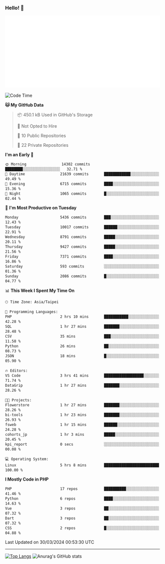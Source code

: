 ### Hello! 👋

![Metrics](/metrics.classic.svg)

<!--START_SECTION:waka-->
![Code Time](http://img.shields.io/badge/Code%20Time-1%2C270%20hrs%202%20mins-blue)

**🐱 My GitHub Data** 

> 📦 450.1 kB Used in GitHub's Storage 
 > 
> 🚫 Not Opted to Hire
 > 
> 📜 10 Public Repositories 
 > 
> 🔑 22 Private Repositories 
 > 
**I'm an Early 🐤** 

```text
🌞 Morning                14302 commits       ████████░░░░░░░░░░░░░░░░░   32.71 % 
🌆 Daytime                21639 commits       ████████████░░░░░░░░░░░░░   49.49 % 
🌃 Evening                6715 commits        ████░░░░░░░░░░░░░░░░░░░░░   15.36 % 
🌙 Night                  1065 commits        █░░░░░░░░░░░░░░░░░░░░░░░░   02.44 % 
```
📅 **I'm Most Productive on Tuesday** 

```text
Monday                   5436 commits        ███░░░░░░░░░░░░░░░░░░░░░░   12.43 % 
Tuesday                  10017 commits       ██████░░░░░░░░░░░░░░░░░░░   22.91 % 
Wednesday                8791 commits        █████░░░░░░░░░░░░░░░░░░░░   20.11 % 
Thursday                 9427 commits        █████░░░░░░░░░░░░░░░░░░░░   21.56 % 
Friday                   7371 commits        ████░░░░░░░░░░░░░░░░░░░░░   16.86 % 
Saturday                 593 commits         ░░░░░░░░░░░░░░░░░░░░░░░░░   01.36 % 
Sunday                   2086 commits        █░░░░░░░░░░░░░░░░░░░░░░░░   04.77 % 
```


📊 **This Week I Spent My Time On** 

```text
🕑︎ Time Zone: Asia/Taipei

💬 Programming Languages: 
PHP                      2 hrs 10 mins       ███████████░░░░░░░░░░░░░░   42.28 % 
SQL                      1 hr 27 mins        ███████░░░░░░░░░░░░░░░░░░   28.48 % 
CSV                      35 mins             ███░░░░░░░░░░░░░░░░░░░░░░   11.58 % 
Python                   26 mins             ██░░░░░░░░░░░░░░░░░░░░░░░   08.73 % 
JSON                     18 mins             █░░░░░░░░░░░░░░░░░░░░░░░░   05.90 % 

🔥 Editors: 
VS Code                  3 hrs 41 mins       ██████████████████░░░░░░░   71.74 % 
DataGrip                 1 hr 27 mins        ███████░░░░░░░░░░░░░░░░░░   28.26 % 

🐱‍💻 Projects: 
Flowerstore              1 hr 27 mins        ███████░░░░░░░░░░░░░░░░░░   28.26 % 
bi-tools                 1 hr 23 mins        ███████░░░░░░░░░░░░░░░░░░   26.93 % 
fsweb                    1 hr 15 mins        ██████░░░░░░░░░░░░░░░░░░░   24.28 % 
cohorts_jp               1 hr 3 mins         █████░░░░░░░░░░░░░░░░░░░░   20.45 % 
kpi_report               0 secs              ░░░░░░░░░░░░░░░░░░░░░░░░░   00.08 % 

💻 Operating System: 
Linux                    5 hrs 8 mins        █████████████████████████   100.00 % 
```

**I Mostly Code in PHP** 

```text
PHP                      17 repos            ██████████░░░░░░░░░░░░░░░   41.46 % 
Python                   6 repos             ████░░░░░░░░░░░░░░░░░░░░░   14.63 % 
Vue                      3 repos             ██░░░░░░░░░░░░░░░░░░░░░░░   07.32 % 
Dart                     3 repos             ██░░░░░░░░░░░░░░░░░░░░░░░   07.32 % 
CSS                      2 repos             █░░░░░░░░░░░░░░░░░░░░░░░░   04.88 % 
```




 Last Updated on 30/03/2024 00:53:30 UTC
<!--END_SECTION:waka-->

<hr>

<span style="display:inline-block">[![Top Langs](https://github-readme-stats.vercel.app/api/top-langs/?username=maureendadap&layout=compact&theme=transparent)](https://github.com/anuraghazra/github-readme-stats)</span>
<span style="display:inline-block">![Anurag's GitHub stats](https://github-readme-stats.vercel.app/api?username=maureendadap&show_icons=true&theme=transparent&count_private=true)</span>

<!--
**MaureenDadap/maureendadap** is a ✨ _special_ ✨ repository because its `README.md` (this file) appears on your GitHub profile.

Here are some ideas to get you started:

- 🔭 I’m currently working on ...
- 🌱 I’m currently learning ...
- 👯 I’m looking to collaborate on ...
- 🤔 I’m looking for help with ...
- 💬 Ask me about ...
- 📫 How to reach me: ...
- 😄 Pronouns: ...
- ⚡ Fun fact: ...
-->
